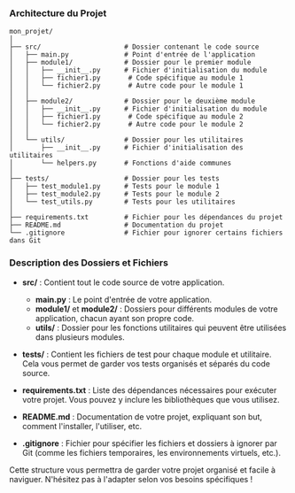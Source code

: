 ### Architecture du Projet

```
mon_projet/
│
├── src/                     # Dossier contenant le code source
│   ├── main.py              # Point d'entrée de l'application
│   ├── module1/             # Dossier pour le premier module
│   │   ├── __init__.py      # Fichier d'initialisation du module
│   │   ├── fichier1.py       # Code spécifique au module 1
│   │   └── fichier2.py       # Autre code pour le module 1
│   │
│   ├── module2/             # Dossier pour le deuxième module
│   │   ├── __init__.py      # Fichier d'initialisation du module
│   │   ├── fichier1.py       # Code spécifique au module 2
│   │   └── fichier2.py       # Autre code pour le module 2
│   │
│   └── utils/               # Dossier pour les utilitaires
│       ├── __init__.py      # Fichier d'initialisation des utilitaires
│       └── helpers.py       # Fonctions d'aide communes
│
├── tests/                   # Dossier pour les tests
│   ├── test_module1.py      # Tests pour le module 1
│   ├── test_module2.py      # Tests pour le module 2
│   └── test_utils.py        # Tests pour les utilitaires
│
├── requirements.txt         # Fichier pour les dépendances du projet
├── README.md                # Documentation du projet
└── .gitignore               # Fichier pour ignorer certains fichiers dans Git
```

### Description des Dossiers et Fichiers

- **src/** : Contient tout le code source de votre application.
  - **main.py** : Le point d'entrée de votre application.
  - **module1/** et **module2/** : Dossiers pour différents modules de votre application, chacun ayant son propre code.
  - **utils/** : Dossier pour les fonctions utilitaires qui peuvent être utilisées dans plusieurs modules.

- **tests/** : Contient les fichiers de test pour chaque module et utilitaire. Cela vous permet de garder vos tests organisés et séparés du code source.

- **requirements.txt** : Liste des dépendances nécessaires pour exécuter votre projet. Vous pouvez y inclure les bibliothèques que vous utilisez.

- **README.md** : Documentation de votre projet, expliquant son but, comment l'installer, l'utiliser, etc.

- **.gitignore** : Fichier pour spécifier les fichiers et dossiers à ignorer par Git (comme les fichiers temporaires, les environnements virtuels, etc.).

Cette structure vous permettra de garder votre projet organisé et facile à naviguer. N'hésitez pas à l'adapter selon vos besoins spécifiques !